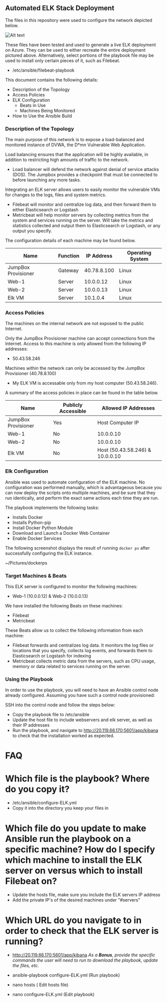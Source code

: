 ## Automated ELK Stack Deployment

The files in this repository were used to configure the network depicted below.

![Alt text](TarekAJ/Pictures/Network-Diagram.png?raw=true "Title")

These files have been tested and used to generate a live ELK deployment on Azure. They can be used to either recreate the entire deployment pictured above. Alternatively, select portions of the playbook file may be used to install only certain pieces of it, such as Filebeat.

  - /etc/ansible/filebeat-playbook

This document contains the following details:
- Description of the Topology
- Access Policies
- ELK Configuration
  - Beats in Use
  - Machines Being Monitored
- How to Use the Ansible Build


### Description of the Topology

The main purpose of this network is to expose a load-balanced and monitored instance of DVWA, the D*mn Vulnerable Web Application.

Load balancing ensures that the application will be highly available, in addition to restricting high amounts of traffic to the network.
- Load balancer will defend the network against denial of service attacks (DOS). The Jumpbox provides a checkpoint that must be connected to before launching any more tasks. 

Integrating an ELK server allows users to easily monitor the vulnerable VMs for changes to the logs, files and system metrics.
- Filebeat will monitor and centralize log data, and then forward them to either Elasticsearch or Logstash
- Metricbeat will help monitor servers by collecting metrics from the system and services running on the server. Will take the metrics and statistics collected and output them to Elasticsearch or Logstash, or any output you specify.

The configuration details of each machine may be found below.

| Name                | Function | IP Address  | Operating System |
|---------------------|----------|-------------|------------------|
| JumpBox Provisioner | Gateway  | 40.78.8.100 | Linux            |
| Web-1               | Server   | 10.0.0.12   | Linux            |
| Web-2               | Server   | 10.0.0.13   | Linux            |
| Elk VM              | Server   | 10.1.0.4    | Linux            |

### Access Policies

The machines on the internal network are not exposed to the public Internet. 

Only the JumpBox Provisioner machine can accept connections from the Internet. Access to this machine is only allowed from the following IP addresses:
- 50.43.58.246

Machines within the network can only be accessed by the JumpBox Provisioner (40.78.8.100)
- My ELK VM is accessable only from my host computer (50.43.58.246).

A summary of the access policies in place can be found in the table below.

| Name                | Publicly Accessible | Allowed IP Addresses            |
|---------------------|---------------------|---------------------------------|
| JumpBox Provisioner | Yes                 | Host Computer IP                |
| Web-1               | No                  | 10.0.0.10                       |
| Web-2               | No                  | 10.0.0.10                       |
| Elk VM              | No                  | Host (50.43.58.246) & 10.0.0.10 |


### Elk Configuration

Ansible was used to automate configuration of the ELK machine. No configuration was performed manually, which is advantageous because you can now deploy the scripts onto multiple machines, and be sure that they run identically, and perform the exact same actions each time they are run.

The playbook implements the following tasks:
- Installs Docker
- Installs Python-pip
- Install Docker Python Module
- Download and Launch a Docker Web Container
- Enable Docker Services

The following screenshot displays the result of running `docker ps` after successfully configuring the ELK instance.

~/Pictures/dockerps

### Target Machines & Beats

This ELK server is configured to monitor the following machines:
- Web-1 (10.0.0.12) & Web-2 (10.0.0.13)

We have installed the following Beats on these machines:
- Filebeat
- Metricbeat

These Beats allow us to collect the following information from each machine:
- Filebeat forwards and centralizes log data. It monitors the log files or locations that you specify, collects log events, and forwards them to Elasticsearch or Logstash for indexing
- Metricbeat collects metric data from the servers, such as CPU usage, memory or data related to services running on the server.

### Using the Playbook
In order to use the playbook, you will need to have an Ansible control node already configured. Assuming you have such a control node provisioned: 

SSH into the control node and follow the steps below:
- Copy the playbook file to /etc/ansible
- Update the host file to include webservers and elk server, as well as their IP addresses
- Run the playbook, and navigate to http://20.119.66.170:5601/app/kibana to check that the installation worked as expected.

# FAQ

# Which file is the playbook? Where do you copy it?
- /etc/ansible/configure-ELK.yml
- Copy it into the directory you keep your files in
# Which file do you update to make Ansible run the playbook on a specific machine? How do I specify which machine to install the ELK server on versus which to install Filebeat on?
- Update the hosts file, make sure you include the ELK servers IP address
- Add the private IP's of the desired machines under "#servers"

# Which URL do you navigate to in order to check that the ELK server is running?
- http://20.119.66.170:5601/app/kibana
_As a **Bonus**, provide the specific commands the user will need to run to download the playbook, update the files, etc._

- ansible-playbook configure-ELK.yml  (Run playbook)
- nano hosts                          ( Edit hosts file)
- nano configure-ELK.yml              (Edit playbook) 
